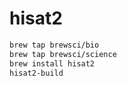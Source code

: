# hisat2

```bash
brew tap brewsci/bio
brew tap brewsci/science
brew install hisat2
hisat2-build
```
